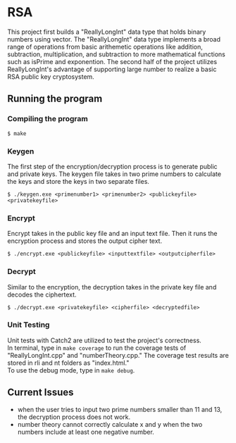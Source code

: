 # RSA 
This project first builds a "ReallyLongInt" data type that holds binary numbers using vector. The "ReallyLongInt" data type implements a broad range of operations from basic arithemetic operations like addition, subtraction, multiplication, and subtraction to more mathematical functions such as isPrime and exponention. The second half of the project utilizes ReallyLongInt's advantage of supporting large number to realize a basic RSA public key cryptosystem. 



## Running the program  
### Compiling the program
```
$ make
```
### Keygen
The first step of the encryption/decryption process is to generate public and private keys. The keygen file takes in two prime numbers to calculate the keys and store the keys in two separate files. 
```
$ ./keygen.exe <primenumber1> <primenumber2> <publickeyfile> <privatekeyfile>
```


### Encrypt
Encrypt takes in the public key file and an input text file. Then it runs the encryption process and stores the output cipher text.
```
$ ./encrypt.exe <publickeyfile> <inputtextfile> <outputcipherfile> 
``` 

### Decrypt
Similar to the encryption, the decryption takes in the private key file and decodes the ciphertext.
```
$ ./decrypt.exe <privatekeyfile> <cipherfile> <decryptedfile> 
``` 

### Unit Testing
Unit tests with Catch2 are utilized to test the project's correctness. 
<br />In terminal, type in `make coverage` to run the coverage tests of "ReallyLongInt.cpp" and "numberTheory.cpp." The coverage test results are stored in rli and nt folders as "index.html."
<br />To use the debug mode, type in `make debug`.


## Current Issues
* when the user tries to input two prime numbers smaller than 11 and 13, the decryption process does not work. 
* number theory cannot correctly calculate x and y when the two numbers include at least one negative number.
